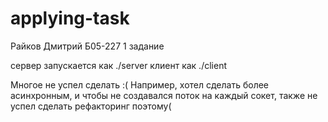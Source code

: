 # applying-task
Райков Дмитрий Б05-227
1 задание

сервер запускается как ./server
клиент как ./client

Многое не успел сделать :( Например, хотел сделать более асинхронным, и чтобы не создавался поток на каждый сокет, также не успел сделать рефакторинг поэтому(
